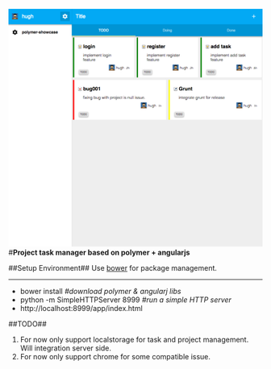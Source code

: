 ![Alt text](doc/screenshot.png)
#<b>Project task manager based on polymer + angularjs</b>

##Setup Environment##
Use [bower](http://bower.io/) for package management. 
- - -
- bower install  <em>#download polymer & angularj libs</em>
- python -m SimpleHTTPServer 8999 <em>#run a simple HTTP server</em>
- http://localhost:8999/app/index.html 

##TODO##
1. For now only support localstorage for task and project management. Will integration server side. 
2. For now only support chrome for some compatible issue.


